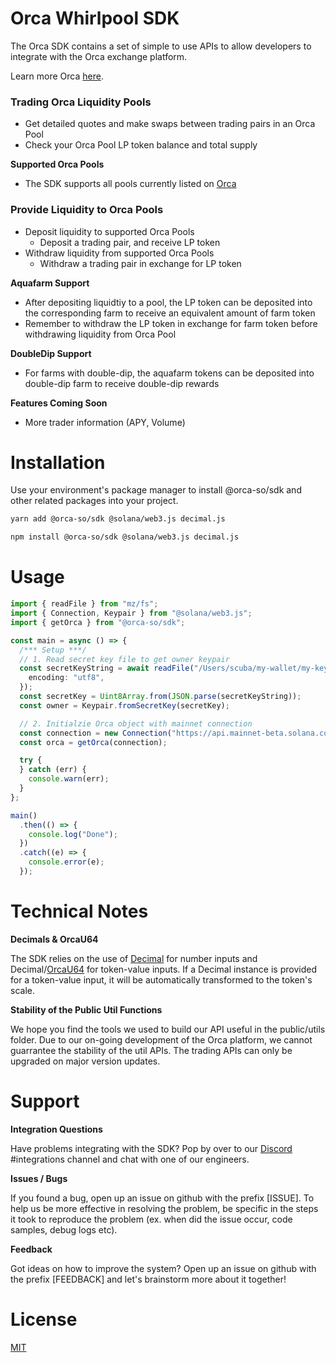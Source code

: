 # Orca Whirlpool SDK

The Orca SDK contains a set of simple to use APIs to allow developers to integrate with the Orca exchange platform.

Learn more Orca [here](https://docs.orca.so).

### Trading Orca Liquidity Pools

- Get detailed quotes and make swaps between trading pairs in an Orca Pool
- Check your Orca Pool LP token balance and total supply

**Supported Orca Pools**

- The SDK supports all pools currently listed on [Orca](https://www.orca.so/pools)

### Provide Liquidity to Orca Pools

- Deposit liquidity to supported Orca Pools
  - Deposit a trading pair, and receive LP token
- Withdraw liquidity from supported Orca Pools
  - Withdraw a trading pair in exchange for LP token

**Aquafarm Support**

- After depositing liquidtiy to a pool, the LP token can be deposited into
  the corresponding farm to receive an equivalent amount of farm token
- Remember to withdraw the LP token in exchange for farm token before
  withdrawing liquidity from Orca Pool

**DoubleDip Support**

- For farms with double-dip, the aquafarm tokens can be deposited into
  double-dip farm to receive double-dip rewards

**Features Coming Soon**

- More trader information (APY, Volume)

# Installation

Use your environment's package manager to install @orca-so/sdk and other related packages into your project.

```bash
yarn add @orca-so/sdk @solana/web3.js decimal.js
```

```bash
npm install @orca-so/sdk @solana/web3.js decimal.js
```

# Usage

```typescript
import { readFile } from "mz/fs";
import { Connection, Keypair } from "@solana/web3.js";
import { getOrca } from "@orca-so/sdk";

const main = async () => {
  /*** Setup ***/
  // 1. Read secret key file to get owner keypair
  const secretKeyString = await readFile("/Users/scuba/my-wallet/my-keypair.json", {
    encoding: "utf8",
  });
  const secretKey = Uint8Array.from(JSON.parse(secretKeyString));
  const owner = Keypair.fromSecretKey(secretKey);

  // 2. Initialzie Orca object with mainnet connection
  const connection = new Connection("https://api.mainnet-beta.solana.com", "singleGossip");
  const orca = getOrca(connection);

  try {
  } catch (err) {
    console.warn(err);
  }
};

main()
  .then(() => {
    console.log("Done");
  })
  .catch((e) => {
    console.error(e);
  });
```

# Technical Notes

**Decimals & OrcaU64**

The SDK relies on the use of [Decimal](https://github.com/MikeMcl/decimal.js/) for number inputs and Decimal/[OrcaU64](https://github.com/orca-so/typescript-sdk/blob/main/src/public/utils/orca-u64.ts) for token-value inputs. If a Decimal instance is provided for a token-value input, it will be automatically transformed to the token's scale.

**Stability of the Public Util Functions**

We hope you find the tools we used to build our API useful in the public/utils folder. Due to our on-going development of the Orca platform, we cannot guarrantee the stability of the util APIs. The trading APIs can only be upgraded on major version updates.

# Support

**Integration Questions**

Have problems integrating with the SDK? Pop by over to our [Discord](https://discord.gg/nSwGWn5KSG) #integrations channel and chat with one of our engineers.

**Issues / Bugs**

If you found a bug, open up an issue on github with the prefix [ISSUE]. To help us be more effective in resolving the problem, be specific in the steps it took to reproduce the problem (ex. when did the issue occur, code samples, debug logs etc).

**Feedback**

Got ideas on how to improve the system? Open up an issue on github with the prefix [FEEDBACK] and let's brainstorm more about it together!

# License

[MIT](https://choosealicense.com/licenses/mit/)
